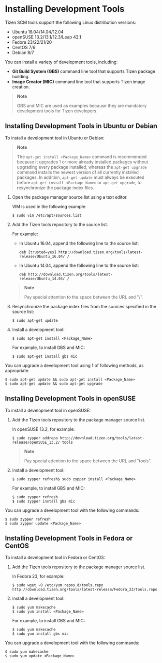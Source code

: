 # Installing Development Tools

Tizen SCM tools support the following Linux distribution versions:

- Ubuntu 16.04/14.04/12.04
- openSUSE 13.2/13.1/12.3/Leap 42.1
- Fedora 23/22/21/20
- CentOS 7/6
- Debian 8/7

You can install a variety of development tools, including:

- **Git Build System (GBS)** command line tool that supports Tizen package building.
- **Image Creator (MIC)** command line tool that supports Tizen image creation.

> **Note**
>
> GBS and MIC are used as examples because they are mandatory development tools for Tizen developers.

## Installing Development Tools in Ubuntu or Debian

To install a development tool in Ubuntu or Debian:

> **Note**
>
> The `apt-get install <Package_Name>` command is recommended because it upgrades 1 or more already installed packages without upgrading every package installed, whereas the `apt-get upgrade` command installs the newest version of all currently installed packages. In addition, `apt-get update` must always be executed before `apt-get install <Package_Name>` or `apt-get upgrade`, to resynchronize the package index files.

1. Open the package manager source list using a text editor.

   VIM is used in the following example:

   ```
   $ sudo vim /etc/apt/sources.list
   ```

2. Add the Tizen tools repository to the source list.

   For example:

   - In Ubuntu 16.04, append the following line to the source list:

     ```
     deb [trusted=yes] http://download.tizen.org/tools/latest-release/Ubuntu_16.04/ /
     ```

   - In Ubuntu 14.04, append the following line to the source list:

     ```
     deb http://download.tizen.org/tools/latest-release/Ubuntu_14.04/ /
     ```

   > **Note**
   >
   > Pay special attention to the space between the URL and "/".

3. Resynchronize the package index files from the sources specified in the source list:

   ```
   $ sudo apt-get update
   ```

4. Install a development tool:

   ```
   $ sudo apt-get install <Package_Name>
   ```

   For example, to install GBS and MIC:

   ```
   $ sudo apt-get install gbs mic
   ```

You can upgrade a development tool using 1 of following methods, as appropriate:

```
$ sudo apt-get update && sudo apt-get install <Package_Name>
$ sudo apt-get update && sudo apt-get upgrade
```

## Installing Development Tools in openSUSE

To install a development tool in openSUSE:

1. Add the Tizen tools repository to the package manager source list.

   In openSUSE 13.2, for example:

   ```
   $ sudo zypper addrepo http://download.tizen.org/tools/latest-release/openSUSE_13.2/ tools
   ```

   > **Note**
   >
   > Pay special attention to the space between the URL and "tools".

2. Install a development tool:

   ```
   $ sudo zypper refresh$ sudo zypper install <Package_Name>
   ```

   For example, to install GBS and MIC:

   ```
   $ sudo zypper refresh
   $ sudo zypper install gbs mic
   ```

You can upgrade a development tool with the following commands:

```
$ sudo zypper refresh
$ sudo zypper update <Package_Name>
```

## Installing Development Tools in Fedora or CentOS

To install a development tool in Fedora or CentOS:

1. Add the Tizen tools repository to the package manager source list.

   In Fedora 23, for example:

   ```
   $ sudo wget -O /etc/yum.repos.d/tools.repo http://download.tizen.org/tools/latest-release/Fedora_23/tools.repo
   ```

2. Install a development tool:

   ```
   $ sudo yum makecache
   $ sudo yum install <Package_Name>
   ```

   For example, to install GBS and MIC:

   ```
   $ sudo yum makecache
   $ sudo yum install gbs mic
   ```

You can upgrade a development tool with the following commands:

```
$ sudo yum makecache
$ sudo yum update <Package_Name>
```
